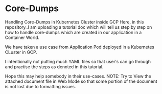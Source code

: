 # Core-Dumps
Handling Core-Dumps in Kubernetes Cluster inside GCP
Here, in this repository..I am uploading a tutorial doc which will tell us step by step on how to handle core-dumps 
which are created in our application in a Container World.

We have taken a use case from Application Pod deployed in a Kubernetes CLuster in GCP.

I intentionally not putting much YAML files so that user's can go through and practise the steps as denoted in this tutorial.

Hope this may help somebody in their use-cases.
NOTE: Try to View the attached document file in Web Mode so that some portion of the document is not lost due to formatting issues.

